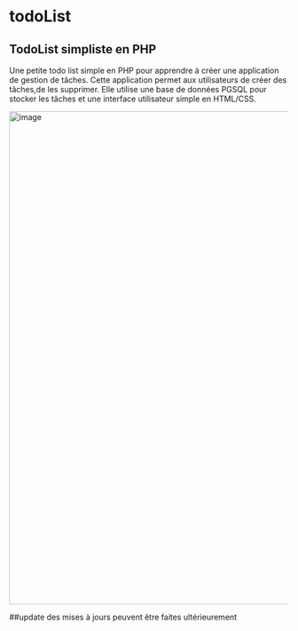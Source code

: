 # todoList

## TodoList simpliste en PHP

Une petite todo list simple en PHP pour apprendre à créer une application de gestion de tâches. Cette application permet aux utilisateurs de créer des tâches,de les supprimer. Elle utilise une base de données PGSQL pour stocker les tâches et une interface utilisateur simple en HTML/CSS.

<img width="888" alt="image" src="https://user-images.githubusercontent.com/98028687/221361727-542b4dd5-45e6-47a2-80be-57f8b15356d1.png">


##update
des mises à jours peuvent être faites ultérieurement 
